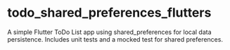 # todo_shared_preferences_flutters
A simple Flutter ToDo List app using shared_preferences for local data persistence. Includes unit tests and a mocked test for shared preferences.
